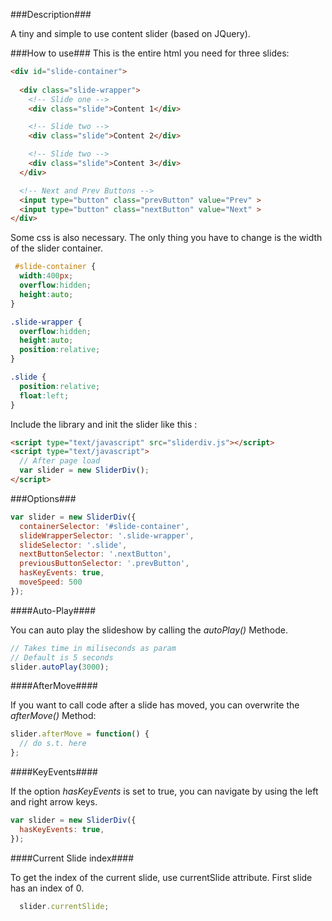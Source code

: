 ###Description###

A tiny and simple to use content slider (based on JQuery).

###How to use###
This is the entire html you need for three slides:

```html
<div id="slide-container">
    
  <div class="slide-wrapper">
    <!-- Slide one -->
    <div class="slide">Content 1</div>

    <!-- Slide two -->
    <div class="slide">Content 2</div>

    <!-- Slide two -->
    <div class="slide">Content 3</div>
  </div>

  <!-- Next and Prev Buttons -->
  <input type="button" class="prevButton" value="Prev" >
  <input type="button" class="nextButton" value="Next" >
</div>
```

Some css is also necessary. The only thing you have to change is the width of the slider container.
```css
 #slide-container {
  width:400px;
  overflow:hidden;
  height:auto;
}

.slide-wrapper {
  overflow:hidden;
  height:auto;
  position:relative;
}

.slide {
  position:relative;
  float:left;      
}
```

Include the library and init the slider like this
:
```html
<script type="text/javascript" src="sliderdiv.js"></script>
<script type="text/javascript">
  // After page load
  var slider = new SliderDiv();
</script>
```

###Options###

```javascript
var slider = new SliderDiv({
  containerSelector: '#slide-container',
  slideWrapperSelector: '.slide-wrapper',
  slideSelector: '.slide',
  nextButtonSelector: '.nextButton',
  previousButtonSelector: '.prevButton',
  hasKeyEvents: true,
  moveSpeed: 500
});
```

####Auto-Play####

You can auto play the slideshow by calling the *autoPlay()* Methode.

```javascript
// Takes time in miliseconds as param
// Default is 5 seconds
slider.autoPlay(3000);
```

####AfterMove####

If you want to call code after a slide has moved, you can overwrite the *afterMove()* Method:

```javascript
slider.afterMove = function() {
  // do s.t. here
};
```

####KeyEvents####

If the option *hasKeyEvents* is set to true, you can navigate by using the left and right arrow keys.

```javascript
var slider = new SliderDiv({
  hasKeyEvents: true,
});
```

####Current Slide index####

To get the index of the current slide, use currentSlide attribute.
First slide has an index of 0.

```javascript
  slider.currentSlide;
```